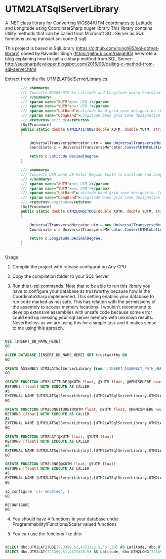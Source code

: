 # UTM2LATSqlServerLibrary
A .NET class library for Converting WGS84/UTM coordinates to Latitude and Longitude using CoordinateSharp nuget library
This library contains utility methods that can be called from Microsoft SQL Server as SQL functions using transact sql code (t-sql)


This project is based in SqlLibrary (https://github.com/rsingh85/sql-dotnet-library) coded by Ravinder Singh (https://github.com/rsingh85)
he wrote a blog explaining how to call a c sharp method from SQL Server: http://seesharpdeveloper.blogspot.com/2016/06/calling-c-method-from-sql-server.html






Extract from the file UTM2LATSqlServerLibrary.cs:
 ```csharp
        /// <summary>
        /// Converts WGS84/UTM to Latitude and Longitude using CoordinateSharp nuget library
        /// </summary>
        /// <param name="XUTM">pos UTM X</param>
        /// <param name="YUTM">pos UTM Y</param>
        /// <param name="LatBand">Latitude band grid zone designation letter (see http://www.dmap.co.uk/utmworld.htm) </param>
        /// <param name="LongBand">Longitude band grid zone designation number (see http://www.dmap.co.uk/utmworld.htm) </param>
        /// <returns>Latitude</returns>
        [SqlProcedure]
        public static double UTM2LATITUDE(double XUTM, double YUTM, string LatBand, int LongBand)
        {

            UniversalTransverseMercator utm = new UniversalTransverseMercator(LatBand, LongBand, XUTM, YUTM);
            Coordinate c = UniversalTransverseMercator.ConvertUTMtoLatLong(utm);

            return c.Latitude.DecimalDegree;
        }

        /// <summary>
        /// Converts UTM Zone 30 Polar Region South to Latitude and Longitude using CoordinateSharp nuget library
        /// </summary>
        /// <param name="XUTM">pos UTM X</param>
        /// <param name="YUTM">pos UTM Y</param>
        /// <param name="LatBand">Latitude band grid zone designation letter (see http://www.dmap.co.uk/utmworld.htm) </param>
        /// <param name="LongBand">Longitude band grid zone designation number (see http://www.dmap.co.uk/utmworld.htm) </param>
        /// <returns>Longitude</returns>
        [SqlProcedure]
        public static double UTM2LONGITUDE(double XUTM, double YUTM, string LatBand, int LongBand)
        {

            UniversalTransverseMercator utm = new UniversalTransverseMercator(LatBand, LongBand, XUTM, YUTM);
            Coordinate c = UniversalTransverseMercator.ConvertUTMtoLatLong(utm);

            return c.Longitude.DecimalDegree;
        }
	
 ```


Usage:

1. Compile the project with release configuration Any CPU

3. Copy the compilation folder to your SQL Server

3. Run this t-sql commands. 
Note that to be able to run this library you have to configure your database as trustworthy because how is the CoordinateSharp implemented.
This setting enables your database to run code marked as not safe. This has relation with the permissions of the assembly to access memory locations.
I wouldn't recommend to develop extensive assemblies with unsafe code because some error could end up messing your sql server memory with unknown results.
Nevertheless as we are using this for a simple task and it makes sense to me using this aproach.

 ```sql

USE [INSERT_DB_NAME_HERE]
GO

ALTER DATABASE [INSERT_DB_NAME_HERE] SET trustworthy ON
GO

CREATE ASSEMBLY UTM2LATSqlServerLibrary from '[INSERT_ASSEMBLY_PATH_HERE]\UTM2LATSqlServerLibrary.dll' WITH PERMISSION_SET = UNSAFE
GO

CREATE FUNCTION UTM2LATITUDE(@XUTM float, @YUTM float, @HEMISPHERE nvarchar(1), @ZONE int)
RETURNS [float] WITH EXECUTE AS CALLER
AS
EXTERNAL NAME [UTM2LATSqlServerLibrary].[UTM2LATSqlServerLibrary.UTM2LATSqlServerLibrary].[UTM2LATITUDE]
GO

CREATE FUNCTION UTM2LONGITUDE(@XUTM float, @YUTM float, @HEMISPHERE nvarchar(1), @ZONE int)
RETURNS [float] WITH EXECUTE AS CALLER
AS
EXTERNAL NAME [UTM2LATSqlServerLibrary].[UTM2LATSqlServerLibrary.UTM2LATSqlServerLibrary].[UTM2LONGITUDE]
GO

CREATE FUNCTION UTM2LAT(@XUTM float, @YUTM float)
RETURNS [float] WITH EXECUTE AS CALLER
AS
EXTERNAL NAME [UTM2LATSqlServerLibrary].[UTM2LATSqlServerLibrary.UTM2LATSqlServerLibrary].[UTM2LAT]
GO

CREATE FUNCTION UTM2LONG(@XUTM float, @YUTM float)
RETURNS [float] WITH EXECUTE AS CALLER
AS
EXTERNAL NAME [UTM2LATSqlServerLibrary].[UTM2LATSqlServerLibrary.UTM2LATSqlServerLibrary].[UTM2LONG]
GO

sp_configure 'clr enabled', 1
GO

RECONFIGURE
GO

 ```


4. You should have 4 functions in your database under Programmability/Functions/Scalar valued functions	

5. You can use the funcions like this:

 ```sql
 
SELECT dbo.UTM2LATITUDE(723399.51,4373328.5,'S',30) AS Latitude, dbo.UTM2LONGITUDE(723399.51,4373328.5,'S',30) AS Longitude
SELECT dbo.UTM2LAT(723399.51,4373328.5) AS Latitude, dbo.UTM2LONG(723399.51,4373328.5) AS Longitude

 ```



